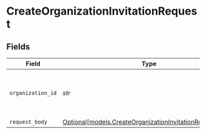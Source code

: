 # CreateOrganizationInvitationRequest


## Fields

| Field                                                                                                            | Type                                                                                                             | Required                                                                                                         | Description                                                                                                      | Example                                                                                                          |
| ---------------------------------------------------------------------------------------------------------------- | ---------------------------------------------------------------------------------------------------------------- | ---------------------------------------------------------------------------------------------------------------- | ---------------------------------------------------------------------------------------------------------------- | ---------------------------------------------------------------------------------------------------------------- |
| `organization_id`                                                                                                | *str*                                                                                                            | :heavy_check_mark:                                                                                               | The ID of the organization for which to send the invitation                                                      | org_12345                                                                                                        |
| `request_body`                                                                                                   | [Optional[models.CreateOrganizationInvitationRequestBody]](../models/createorganizationinvitationrequestbody.md) | :heavy_minus_sign:                                                                                               | N/A                                                                                                              |                                                                                                                  |